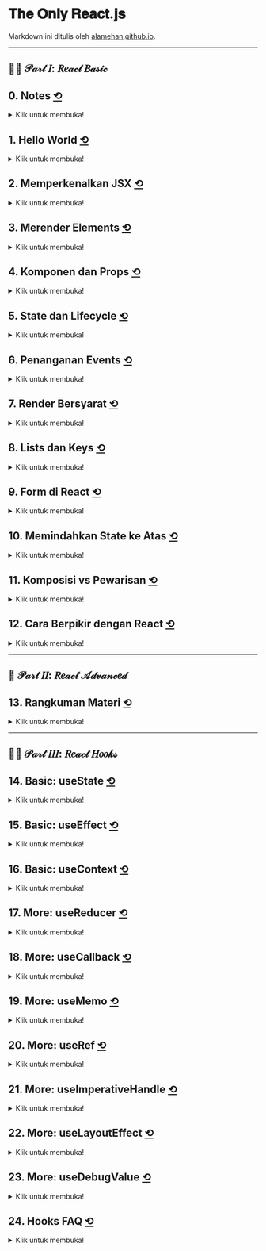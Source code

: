 <div id="top"></div>

# 𝐓𝐡𝐞 𝐎𝐧𝐥𝐲 𝐑𝐞𝐚𝐜𝐭.𝐣𝐬

Markdown ini ditulis oleh <a href="https://alamehan.github.io/">alamehan.github.io</a>.

<hr>

## 👨‍💻 𝒫𝒶𝓇𝓉 𝐼: 𝑅𝑒𝒶𝒸𝓉 𝐵𝒶𝓈𝒾𝒸

## **0. Notes** <a href="#top">⟲</a>

<details>
<summary>Klik untuk membuka!</summary><br>

### A. Setup Project

1. Install <a href="https://nodejs.org/en">Node.js</a>
2. Install React App
```
npx create-react-app my-app
cd my-app
npm start
```
3. Install Prettier ESLint (VSCode Extension)

- Install Depedencies: ```npm i prettier prettier-eslint -D``` (untuk eslint sudah include saat menginstall create-react-app)
- Install Extension <a href="https://marketplace.visualstudio.com/items?itemName=rvest.vs-code-prettier-eslint">Prettier ESLint</a> & Restart VSCode
- Buka File > Preferences > Settings > User > Ketik "Editor: Default Formatter" lalu pilih Prettier ESLint
- Buka File > Preferences > Settings > User > Ketik "Editor: Format on" lalu ceklis "Editor: Format on Save" & "Editor: Format on Type"

### B. Catatan Penting

1. Jika component Anda tidak membutuhkan state (data yang nilainya berubah-ubah) & life cycle method, maka gunakan Functional Component. Sebaliknya, jika component Anda membutuhkan state & life cycle method, gunakan Classes Component. [Sebagai catatan: di React Hook nanti, Functional Component bisa menggunakan state & life cycle method]
2. Component itu sesimple class/fungsi yang menerima props (data dari luar) dan me-return HTML (JSX).
3. "npm audit fix" akan memperbarui/menimpa package ke versi yang aman, yang tidak memiliki masalah keamanan (security). untuk menghilangkan "vulnerabilities".
4. Catatan di package.json
```
"react": "16.8.6" berarti versi react yang digunakan yaitu tepat 16.8.6.
"react": "^16.8.6", tanda ^ berarti versi react yang digunakan minimal 16.8.6.

Artinya jika ada versi react terbaru bisa diupdate secara otomatis menggunakan perintah "npm update". Untuk proses update versi
package, lebih baik gunakan "npm update" dibandingkan "npm install".
```

</details>

## **1. Hello World** <a href="#top">⟲</a>

<details>
<summary>Klik untuk membuka!</summary><br>

```HTML
<!DOCTYPE html>
<html>

<head>
  <meta charset="UTF-8" />
  <title>Hello World</title>
  <script src="https://unpkg.com/react@17/umd/react.development.js"></script>
  <script src="https://unpkg.com/react-dom@17/umd/react-dom.development.js"></script>
  <script src="https://unpkg.com/@babel/standalone/babel.min.js"></script>
</head>

<body>
  <div id="root"></div>

  <script type="text/babel">

    ReactDOM.render(<h1>Hello, world!</h1>, document.getElementById('root'))

  </script>
</body>

</html>
```

</details>

## **2. Memperkenalkan JSX** <a href="#top">⟲</a>

<details>
<summary>Klik untuk membuka!</summary><br>

```HTML
<!DOCTYPE html>
<html>

<head>
  <meta charset="UTF-8" />
  <title>Hello World</title>
  <script src="https://unpkg.com/react@17/umd/react.development.js"></script>
  <script src="https://unpkg.com/react-dom@17/umd/react-dom.development.js"></script>
  <script src="https://unpkg.com/@babel/standalone/babel.min.js"></script>
</head>

<body>
  <div id="root1"></div>
  <div id="root2"></div>
  <div id="root3"></div>
  <div id="root4"></div>

  <script type="text/babel">

    const name = "John Doe";
    const age = 24;

    /* ----------------------------------------------------------------------- */
    /*                                Bagian 1                                 */
    /* ----------------------------------------------------------------------- */

    // Tanpa JSX
    const elementA1 = React.createElement(
      'h1',
      { className: 'my-style', style: { marginBottom: 100 } },
      `Halo ${name} ${age}!`
    )
    // Dengan JSX
    const elementA2 = (
      <h1 className='my-style' style={{ marginBottom: 100 }}>
        Halo {name} {age}!
      </h1>
    )

    ReactDOM.render(elementA1, document.getElementById('root1'))
    ReactDOM.render(elementA2, document.getElementById('root2'))

    /* ----------------------------------------------------------------------- */
    /*                                Bagian 2                                 */
    /* ----------------------------------------------------------------------- */

    // Tanpa JSX: Nested
    const elementB1 = React.createElement(
      'div',
      {},
      [
        React.createElement('h1', {}, `Name: ${name}`),
        React.createElement('h2', {}, `Age: ${age}`),
        React.createElement('h3', {}, `No: ${9 * 9}`),
      ]
    )
    // Dengan JSX: Nested
    const elementB2 = (
      <div>
        <h1>Name: {name}</h1>
        <h2>Age: {age}</h2>
        <h3>No: {9 * 9}</h3>
      </div>
    )

    ReactDOM.render(elementB1, document.getElementById('root3'))
    ReactDOM.render(elementB2, document.getElementById('root4'))

  </script>
</body>

</html>
```

</details>

## **3. Merender Elements** <a href="#top">⟲</a>

<details>
<summary>Klik untuk membuka!</summary><br>

```HTML
<!DOCTYPE html>
<html>

<head>
  <meta charset="UTF-8" />
  <title>Hello World</title>
  <script src="https://unpkg.com/react@17/umd/react.development.js"></script>
  <script src="https://unpkg.com/react-dom@17/umd/react-dom.development.js"></script>
  <script src="https://unpkg.com/@babel/standalone/babel.min.js"></script>
</head>

<body>
  <div id="root1"></div>
  <div id="root2"></div>

  <script type="text/babel">

    // 1. Penulisan Function biasa
    function tick1() {
      const element1 = (
        <div>
          <h1>It's {new Date().toLocaleTimeString()}</h1>
        </div>
      )
      ReactDOM.render(element1, document.getElementById('root1'))
    }

    // 2. Penulisan Arrow Function
    let tick2 = () => {
      const element2 = (
        <div>
          <h1>It's {new Date().toLocaleTimeString()}</h1>
        </div>
      )
      ReactDOM.render(element2, document.getElementById('root2'))
    }

    // ReactDOM.render akan dipanggil setiap detiknya dari sebuah callback setInterval()
    setInterval(tick1, 1000)
    setInterval(tick2, 1000)

  </script>
</body>

</html>
```

</details>

## **4. Komponen dan Props** <a href="#top">⟲</a>

<details>
<summary>Klik untuk membuka!</summary><br>

```HTML
<!DOCTYPE html>
<html>

<head>
  <meta charset="UTF-8" />
  <title>Hello World</title>
  <script src="https://unpkg.com/react@17/umd/react.development.js"></script>
  <script src="https://unpkg.com/react-dom@17/umd/react-dom.development.js"></script>
  <script src="https://unpkg.com/@babel/standalone/babel.min.js"></script>
</head>

<body>
  <div id="root1"></div>
  <div id="root2"></div>

  <script type="text/babel">

    /*  
      Komponen mirip dengan fungsi pada JavaScript. Komponen menerima beberapa 
      masukan (biasa disebut “props”) dan mengembalikan element React yang 
      mendeskripsikan apa yang seharusnya tampil pada layar. Sebagai catatan,
      props bersifat read-only, artinya nilai dari props tidak bisa ditimpa.
      Juga, secara default jika Anda tidak mengoper nilai apapun ke sebuah
      props maka nilainya adalah "true".
    */

    /* ----------------------------------------------------------------------- */
    /*                                Bagian 1                                 */
    /* ----------------------------------------------------------------------- */

    // Cara 1: Function Components (dimana props sebagai parameter)
    function ComponentA(props) { // <- Nama component harus diawali huruf kapital
      return (
        <div>
          <h1>Halo {props.name}</h1>
          <h2>Umur Anda {props.age}</h2>
        </div>
      )
    }

    // Cara 2: Class Components (dimana props sebagai property)
    class ComponentB extends React.Component { // <- Nama component harus diawali huruf kapital
      render() {
        return (
          <div>
            <h1>Halo {this.props.name}</h1>
            <h2>Umur Anda {this.props.age}</h2>
          </div>
        )
      }
    }

    // Memberikan nilai default untuk props
    ComponentA.defaultProps = { name: "Anonim", age: 0 }
    ComponentB.defaultProps = { name: "Anonim", age: 0 }

    // Gabungkan kedalam satu element (contoh saja) & Oper nilai ke props-nya (name & age)
    const element = (
      <div>
        <ComponentA name="Raihan" age={21} />
        <ComponentB name="Allaam" age={24} />
        <ComponentA />
        <ComponentB />
      </div>
    )
    // Pada contoh di atas komponen yang tidak mengoper nilai props akan secara otomatis
    // menggunakan nilai default dari props (defaultProps)

    ReactDOM.render(element, document.getElementById('root1'))

    /* ----------------------------------------------------------------------- */
    /*                                Bagian 2                                 */
    /* ----------------------------------------------------------------------- */

    // 1. Contoh data untuk props
    const data = {
      author: {
        name: 'Hello Kitty',
        avatarUrl: 'https://placekitten.com/g/64/64',
      },
      text: 'I hope you enjoy learning React!',
      date: new Date(),
    };

    // 2. Komponen Avatar
    function Avatar(props) {
      return <img src={props.attExamp.avatarUrl} alt={props.attExamp.name} />
    }

    // 3. Komponen UserInfo (didalamnya memakai komponen Avatar)
    function UserInfo(props) {
      return (
        <div>
          <Avatar attExamp={props.attUser} />
          <p>{props.attUser.name}</p>
        </div>
      )
    }

    // 4. Komponen Comment (didalamnya memakai komponen UserInfo)
    function Comment(props) {
      return (
        <div>
          <UserInfo attUser={props.attAuthor} />
          <p>{props.attText}</p>
          <p>{props.attDate.toLocaleDateString()}</p>
        </div>
      )
    }

    // 5, Render Komponen Comment & Oper nilai props-nya
    ReactDOM.render(

      // Alur data props yaitu satu arah, turun dari parent ke child,
      // dimulai dari sini <Comment /> ke <UserInfo /> ke <Avatar /> 
      <Comment attAuthor={data.author} attText={data.text} attDate={data.date} />,
      document.getElementById('root2')
    )

  </script>
</body>

</html>
```

</details>

## **5. State dan Lifecycle** <a href="#top">⟲</a>

<details>
<summary>Klik untuk membuka!</summary><br>

```HTML
<!DOCTYPE html>
<html>

<head>
  <meta charset="UTF-8" />
  <title>Hello World</title>
  <script src="https://unpkg.com/react@17/umd/react.development.js"></script>
  <script src="https://unpkg.com/react-dom@17/umd/react-dom.development.js"></script>
  <script src="https://unpkg.com/@babel/standalone/babel.min.js"></script>
</head>

<body>
  <div id="root1"></div>
  <div id="root2"></div>

  <script type="text/babel">

    /*  
      Baris kode ini merupakan perbaikan dari fille "3-merender-elements.html",
      alih-alih hanya sebagai function biasa, disini kita akan membuat komponen 
      Clock yang benar-benar dapat digunakan kembali (reusable) dan terenkapsulasi.
      Hal ini akan mengatur timer-nya sendiri dan memperbaruiya setiap detik.

      Mulanya hanya Class Components yang dapat menggunakan state & lifecycle method,
      namun semenjak adanya Hook (fitur baru), Function Components pun punya cara
      tersendiri untuk menggunakan state & lifecycle method (dibahas nanti).

      State adalah data private sebuah component. D̶a̶t̶a̶ ̶i̶n̶i̶ ̶h̶a̶n̶y̶a̶ ̶t̶e̶r̶s̶e̶d̶i̶a̶ ̶u̶n̶t̶u̶k̶
      c̶o̶m̶p̶o̶n̶e̶n̶t̶ ̶t̶e̶r̶s̶e̶b̶u̶t̶ ̶d̶a̶n̶ ̶t̶i̶d̶a̶k̶ ̶b̶i̶s̶a̶ ̶d̶i̶ ̶a̶k̶s̶e̶s̶ ̶d̶a̶r̶i̶ ̶c̶o̶m̶p̶o̶n̶e̶n̶t̶ ̶l̶a̶i̶n̶. Component dapat
      merubah statenya sendiri (tujuan state memang untuk berubah-ubah nilainya).
    */

    /* ----------------------------------------------------------------------- */
    /*                                Bagian 1                                 */
    /* ----------------------------------------------------------------------- */

    class Clock extends React.Component {

      // 𝐒𝐓𝐄𝐏 𝟑: Constructor dipanggil, state di inisialisasi
      constructor(props) {
        super(props)
        this.state = {
          date: new Date(),
          name: `Saya nomor ${Math.floor(Math.random() * 100) + 1}` // 1-100
        }
      }

      // 𝐒𝐓𝐄𝐏 𝟒: Method tick() disini berfungsi untuk memperbarui state
      // date & name yang nanti akan dijalankan di componentDidMount()
      tick() {

        /*
          Agar lebih mudah dibaca, baris di bawah idenya adalah: 
          ➜ this.state.date = new Date()
          ➜ this.state.name = `Saya ${Math.floor(Math.random() * 11)}`
          
          hanya saja di aturan React kita tidak bisa memperbarui state 
          dengan statement tersebut, sebagai gantinya gunakan setState()
        */

        this.setState({
          date: new Date(),
          name: `Saya nomor ${Math.floor(Math.random() * 100) + 1}` // 1-100
        })
      }

      // 𝐒𝐓𝐄𝐏 𝟔: Saat sudah terjadi render DOM pertama kalinya, React
      // kemudian akan memanggil method lifecycle componentDidMount()
      componentDidMount() {

        /* 
          timerID (nama "new state" bebas saja, bisa langsung dipanggil tanpa 
          perlu inisialisasi di constructor) akan menyuruh browser untuk memanggil
          method tick() setiap detik. Sebenarnya baris di bawah idenya adalah:
          ➜ setInterval(() => this.tick(), 1000)
          
          Hanya saja selain setInterval langsung dijalankan, kita simpan terlebih 
          dahulu ke dalam this.timerID untuk nantinya dipakai di componentWillUnmount()
        */

        this.timerID = setInterval(() => this.tick(), 1000)

        /*
          Selain itu, jika Anda bertanya mengapa tidak langsung ditulis:
          ➜ setInterval(this.tick, 1000) saja?
          
          Mengapa malah dibuatkan bentukArrow Function-nya? hal tersebut dilakukan
          agar konteks this-nya sesuai/berfungsi dengan baik. Sebenarnya bisa saja
          langsung ditulis "setInterval(this.tick, 1000)", hanya saja konteks this
          untuk tick() perlu di binding terlebih dahulu di constructor (selebihnya,
          lihat contoh pada Bagian 2 di bawah)
        */
      }

      // 𝐒𝐓𝐄𝐏 𝟖: Jika komponen Clock dihapus dari DOM, React akan memanggil method
      // lifecycle componentWillUnmount(), sehingga timer akan berhenti
      componentWillUnmount() {
        clearInterval(this.timerID)
      }

      // 𝐒𝐓𝐄𝐏 𝟓: React me-render DOM sesuai nilai state saat ini (state saat inisialisasi)
      // 𝐒𝐓𝐄𝐏 𝟕: Setiap detik React akan re-render spesifik DOM sesuai nilai state terbaru
      render() {
        return (
          <div>
            <h1>Date: {this.state.date.toLocaleTimeString()}</h1>
            <h2>{this.state.name}</h2>
          </div>
        )
      }
    }

    // 𝐒𝐓𝐄𝐏 𝟏: Komponen App yang menampilkan 3 komponen Clock di dalamnya
    function App() {
      return (

        /*
          Perhatikan bahwa hasilnya nanti, ke 3 komponen Clock benar-benar terisolasi,
          setiap Clock membuat timer-nya sendiri dan memperbaruinya secara independen
        */

        <div>
          <Clock />
          <Clock />
          <Clock />
        </div>
      )
    }

    // 𝐒𝐓𝐄𝐏 𝟐: Komponen App diberikan ke ReactDOM.render()
    ReactDOM.render(<App />, document.getElementById("root1"))

    /* ----------------------------------------------------------------------- */
    /*                                Bagian 2                                 */
    /* ----------------------------------------------------------------------- */

    class Counter extends React.Component {
      constructor(props) {
        super(props)
        this.state = {
          value: 0,
        }

        // Untuk penulisan Function Definitions (ES6+) di dalam sebuah Class, lihat nomor 4 di bawah,
        // keyword this perlu di binding terlebih dahulu agar konteksnya sesuai/berfungsi dengan baik
        this.incrementA = this.incrementA.bind(this)
        this.incrementB = this.incrementB.bind(this)
      }

      /*
        Note: Perhatikan bahwa penulisan Arrow Function di dalam sebuah Class tidak perlu menyertakan keyword
        var/let/const. Berbeda dengan jika didefinisikan di global, tentunya keyword var/let/const disertakan.
      */

      // 1. Mungkin saja props & state diperbarui secara Asynchronous, maka penulisan di bawah ini kurang tepat:
      handleIncrement1 = () => this.setState({ value: this.state.value + this.props.step })
      handleDecrement1 = () => this.setState({ value: this.state.value - this.props.step })

      // 2. Sebagai gantinya, pakai setState() yang menerima fungsi daripada sebuah object langsung:
      handleIncrement2 = () => this.setState((state, props) => ({ value: state.value + props.step }))
      handleDecrement2 = () => this.setState((state, props) => ({ value: state.value - props.step }))

      /*
        Note: Return object di Arrow Function tidak bisa langsung ditulis (state, props) => { ... },
        karena tanda {} akan dianggap sebagai pembuka Function oleh JavaScript. Solusinya bungkus
        terlebih dahulu object-nya menggunakan tanda (), menjadi (state, props) => ({ ... }).
      */

      // 3. Function yang menjadi argument pada setState juga bisa ditulis dengan Function biasa:
      handleIncrement3 = () => this.setState(function (state, props) { return { value: state.value + props.step } })
      handleDecrement3 = () => this.setState(function (state, props) { return { value: state.value - props.step } })

      // 4. Ketiga contoh Function di atas bisa juga ditulis menggunakan Function Definitions (ES6+):
      incrementA() { this.setState((state, props) => ({ value: state.value + props.step })) }
      incrementB() { this.setState(function (state, props) { return { value: state.value + props.step } }) }

      /*
        Note: Jangan lupa! seperti catatan yang ditulis pada bagian constructor, bahwa jika menggunakan
        Function Definitions (ES6+), terdapat sebuah syarat, yaitu keyword this-nya perlu di binding
        terlebih dahulu di constructor, agar konteksnya sesuai/berfungsi dengan baik.
      */

      render() {
        return (

          /*
            Terdapat perbedaan cara penulisan penanganan events antara HTML dengan React, simak contoh berikut:
            HTML biasa          : <button onclick="handleEvent()">Click me</button>
            React (JSX) cara 1  : <button onClick={this.handleEvent}>Click me</button>
            React (JSX) cara 2  : <button onClick={() => this.handleEvent()}>Click me</button>
          */

          <div>
            <h1>{this.state.value}</h1>
            <button onClick={this.handleIncrement2}>+</button>
            <button onClick={() => this.handleDecrement2()}>-</button>
          </div>
        )
      }
    }

    ReactDOM.render(<Counter step={5} />, document.getElementById("root2"))

  </script>
</body>

</html>
```

</details>

## **6. Penanganan Events** <a href="#top">⟲</a>

<details>
<summary>Klik untuk membuka!</summary><br>

```HTML
<!DOCTYPE html>
<html>

<head>
  <meta charset="UTF-8" />
  <title>Hello World</title>
  <script src="https://unpkg.com/react@17/umd/react.development.js"></script>
  <script src="https://unpkg.com/react-dom@17/umd/react-dom.development.js"></script>
  <script src="https://unpkg.com/@babel/standalone/babel.min.js"></script>
</head>

<body>
  <div id="root1"></div>
  <div id="root2"></div>

  <script type="text/babel">

    /* ----------------------------------------------------------------------- */
    /*                       Bagian 1: Contoh State saja                       */
    /* ----------------------------------------------------------------------- */

    class Toggle1 extends React.Component {
      constructor() {   // <- Tidak perlu disisipkan props
        super()         // <- Tidak perlu disisipkan props
        this.state = {
          isToggleOn: true
        }

        // Ingat: Binding diperlukan agar konteks this 
        // pada Function Definitions (ES6+) berfungsi
        this.handleClick = this.handleClick.bind(this)
      }

      handleClick() {
        // Nama parameter "state" bisa bebas (misalnya data, status, dll)
        this.setState(state => ({ isToggleOn: !state.isToggleOn }))
      }

      render() {
        return (
          <div>
            <h1>Status click : {this.state.isToggleOn ? "ON" : "OFF"}</h1>
            <button onClick={this.handleClick}>Click me</button>
          </div>
        )
      }
    }

    ReactDOM.render(<Toggle1 />, document.getElementById('root1'))

    /* ----------------------------------------------------------------------- */
    /*                     Bagian 2: Contoh State & Props                      */
    /* ----------------------------------------------------------------------- */

    class Toggle2 extends React.Component {
      constructor(props) {  // <- Perlu disisipkan props
        super(props)        // <- Perlu disisipkan props
        this.state = {
          isToggleOn: true,
          totalClick: 0,
        }

        this.handleClick = this.handleClick.bind(this)
      }

      handleClick() {
        this.setState((state, props) => ({
          isToggleOn: !state.isToggleOn,
          totalClick: state.totalClick + props.counter,
        }))
      }

      render() {
        return (
          <div>
            <h1>Status click : {this.state.isToggleOn ? "ON" : "OFF"}</h1>
            <h3>Total click  : {this.state.totalClick}</h3>
            <button onClick={this.handleClick}>Click me</button>
          </div>
        )
      }
    }

    ReactDOM.render(<Toggle2 counter={1} />, document.getElementById('root2'))

  </script>
</body>

</html>
```

</details>

## **7. Render Bersyarat** <a href="#top">⟲</a>

<details>
<summary>Klik untuk membuka!</summary><br>

```HTML
<!DOCTYPE html>
<html>

<head>
  <meta charset="UTF-8" />
  <title>Hello World</title>
  <script src="https://unpkg.com/react@17/umd/react.development.js"></script>
  <script src="https://unpkg.com/react-dom@17/umd/react-dom.development.js"></script>
  <script src="https://unpkg.com/@babel/standalone/babel.min.js"></script>
</head>

<body>
  <div id="root1"></div>
  <hr>
  <div id="root2"></div>
  <hr>
  <div id="root3"></div>
  <hr>
  <div id="root4"></div>

  <script type="text/babel">

    /* ----------------------------------------------------------------------- */
    /*                    Bagian 1: LoginControl Sederhana                     */
    /* ----------------------------------------------------------------------- */

    class LoginControl1 extends React.Component {
      constructor() {
        super()
        this.state = { isLoggedIn: true }
      }

      handleLogin = () => this.setState({ isLoggedIn: true })
      handleLogot = () => this.setState({ isLoggedIn: false })

      render() {
        const status = this.state.isLoggedIn
        let button, greeting

        if (status) {
          button = <button onClick={this.handleLogot}>Logout</button>
          greeting = <h1>Welcome back!</h1>
        } else {
          button = <button onClick={this.handleLogin}>Login</button>
          greeting = <h1>Please sign up.</h1>
        }

        return (
          <div>
            {greeting}
            {button}
          </div>
        )
      }
    }

    ReactDOM.render(<LoginControl1 />, document.getElementById("root1"))

    /* ----------------------------------------------------------------------- */
    /*                         Bagian 2: LoginControl                          */
    /* ----------------------------------------------------------------------- */

    // 1. Komponen Greeting
    function UsersGreeting() { return <h1>Welcome back!</h1> }
    function GuestGreeting() { return <h1>Please sign up.</h1> }

    function Greeting(props) {
      const isLoggedIn = props.masuk

      /*
        Jika kondisi hanya if saja, bisa ditulis 1 baris tanpa tanda {} seperti contoh
        di bawah. Dan sebagai catatan "return" value tidak bisa digunakan di ternary
        operator, oleh karena itu di bawah ini digunakan struktur logika if biasa.
      */

      if (isLoggedIn) return <UsersGreeting />
      return <GuestGreeting />
    }

    // 2. Komponen Button
    function LoginButton(props) { return <button onClick={props.diKlik}>Login</button> }
    function LogotButton(props) { return <button onClick={props.diKlik}>Logout</button> }

    // 3. Komponen LoginControl
    class LoginControl2 extends React.Component {
      constructor() {
        super()
        this.state = { isLoggedIn: true }
      }

      handleLoginClick = () => this.setState({ isLoggedIn: true })
      handleLogotClick = () => this.setState({ isLoggedIn: false })

      render() {
        const isLoggedIn = this.state.isLoggedIn
        let button

        isLoggedIn
          ? button = <LogotButton diKlik={this.handleLogotClick} />
          : button = <LoginButton diKlik={this.handleLoginClick} />

        /*
          Struktur logika di atas menggunakan ternary operator. Namun selain itu,
          bisa juga menggunakan struktur logika if-else biasa maupun operator
          short-circuit-evaluation && atau || (lihat bagian 3 di bawah)
        */

        return (
          <div>
            <Greeting masuk={isLoggedIn} />
            {button}
          </div>
        )
      }
    }

    ReactDOM.render(<LoginControl2 />, document.getElementById('root2'))

    /* ----------------------------------------------------------------------- */
    /*                                Bagian 3                                 */
    /* ----------------------------------------------------------------------- */

    function MailBox(props) {
      const unreadMsg = props.msg

      return (
        <div>
          {unreadMsg.length > 0 && <h2>You have {unreadMsg.length} unread Messages.</h2>}
        </div>
      )

      /*
        Cara baca operator short-circuit-evaluation && diatas, yaitu:
        Jika (unreadMsg.length > 0) maka artinya "true", akibatnya perintah setelah 
        tanda && akan dieksekusi. Namun sebaliknya, jika "false", tidak dieksekusi.
      */
    }

    const messages = ['lorem', 'ipsum', 'dolor']

    ReactDOM.render(<MailBox msg={messages} />, document.getElementById('root3'))

    /* ----------------------------------------------------------------------- */
    /*                                Bagian 4                                 */
    /* ----------------------------------------------------------------------- */

    /*
      Pada kasus yang jarang terjadi, Anda mungkin ingin komponen menyembunyikan 
      dirinya sendiri meskipun komponen itu di-render oleh komponen lain. Untuk
      melakukan ini, gunakan return null. Simak contoh dibawah.
    */

    function WarningBanner(props) {

      /*
        Ingat bahwa perintah di bawah ini saling setara:
        1. if (props.warn)  ➜ if (props.warn === true)
        2. if (!props.warn) ➜ if (props.warn !== true) ➜ if (props.warn === false)

        Dengan demikian, perintah "if (!props.warn) return null" di bawah berarti
        jika (props.warn === false) maka jangan render WarningBanner (return null), 
        sebaliknya jika (props.warn === true) maka render <div>Warning!</div>
      */

      if (!props.warn) return null
      return <div>Warning!</div>
    }

    class Page extends React.Component {
      constructor() {
        super()
        this.state = { showWarning: false }
      }

      handleToggleClick = () => this.setState(prevState => ({ showWarning: !prevState.showWarning }))

      render() {
        return (
          <div>
            <WarningBanner warn={this.state.showWarning} />
            <button onClick={this.handleToggleClick}>
              {this.state.showWarning ? "Hide" : "Show"}
            </button>
          </div>
        )
      }
    }

    ReactDOM.render(<Page />, document.getElementById('root4'))

  </script>
</body>

</html>
```

</details>

## **8. Lists dan Keys** <a href="#top">⟲</a>

<details>
<summary>Klik untuk membuka!</summary><br>

```HTML
<!DOCTYPE html>
<html>

<head>
  <meta charset="UTF-8" />
  <title>Hello World</title>
  <script src="https://unpkg.com/react@17/umd/react.development.js"></script>
  <script src="https://unpkg.com/react-dom@17/umd/react-dom.development.js"></script>
  <script src="https://unpkg.com/@babel/standalone/babel.min.js"></script>
</head>

<body>
  <div id="root1"></div>
  <hr>
  <div id="root2"></div>
  <hr>
  <div id="root3"></div>

  <script type="text/babel">

    /* ----------------------------------------------------------------------- */
    /*                                Bagian 1                                 */
    /* ----------------------------------------------------------------------- */

    function NumberList(props) {
      const numbers = props.nums
      // Dalam element list harus ada atribut key yang berisi string unik. Kenapa? key
      // membatu React mengidentifikasi item mana yang telah diubah, ditambah, dihapus.
      // Hal ini berpengaruh pada proses render DOM agar lebih cepat dan efisien.
      const listItems = numbers.map(number => <li key={number.toString()}>{number}</li>)
      return <ul>{listItems}</ul>
    }

    const numA = [1, 2, 3, 4, 5]

    ReactDOM.render(<NumberList nums={numA} />, document.getElementById('root1'))

    /* ----------------------------------------------------------------------- */
    /*                                Bagian 2                                 */
    /* ----------------------------------------------------------------------- */

    function ListItem(props) {
      // Penempatan atribut key bukan disini ya. Terdapat sebuah aturan yang mudah 
      // diingat, yaitu atribut key ditempatkan dimana method map() dipanggil.
      return <li>{props.value}</li>
    }

    function NumberList2(props) {
      const numbers = props.nums
      // Method map() dipanggil disini, artinya atribut key disisipkan di <ListItem />
      const listItems = numbers.map(number => <ListItem key={number.toString()} value={number} />)
      return <ul>{listItems}</ul>
    }

    const numB = [6, 7, 8, 9, 10]

    ReactDOM.render(<NumberList2 nums={numB} />, document.getElementById('root2'))

    /* ----------------------------------------------------------------------- */
    /*                                Bagian 3                                 */
    /* ----------------------------------------------------------------------- */

    /*
      Kita dapat menggunakan key yang sama ketika kita mem-produce 2/lebih Array
      yang berbeda. Misalnya contoh di bawah ini, key={post.id} digunakan di
      list pada sidebar & di div pada content. Dan hal tersebut valid. Sebagai
      catatan, key hanya harus unik antar sibling, bukan unik secara global.
    */

    function Blog(props) {

      // Ingat dalam Arrow Function, jika isi Function hanya berupa return saja, 
      // maka tanda {} serta keyword return tidak perlu ditulis. Contohnya:
      const sidebar = (
        <ul>
          {props.posts.map(post => <li key={post.id}>{post.title}</li>)}
        </ul>
      )

      // Namun jika tanda {} dan keyword return ingin tetap ditulis pun tak apa:
      const content = props.posts.map(post => {
        return (
          <div key={post.id}>
            <h3>{post.title}</h3>
            <p>{post.content}</p>
          </div>
        )
      })

      return (
        <div>
          {sidebar}
          {content}
        </div>
      )
    }

    const postsA = [
      { id: 1, title: 'Hello World', content: 'Welcome to learning React!' },
      { id: 2, title: 'Installation', content: 'You can install React from npm.' }
    ]

    ReactDOM.render(<Blog posts={postsA} />, document.getElementById('root3'))

    /* ----------------------------------------------------------------------- */
    /*                                Bagian 4                                 */
    /* ----------------------------------------------------------------------- */

    /*
      Key harus stabil, dapat diprediksi, dan unik. Key yang tidak stabil (seperti yang
      diproduksi oleh Math.random()) akan menyebabkan banyak instance komponen dan node
      DOM tidak perlu diciptakan kembali, yang dapat menyebabkan penurunan kinerja.

      Sebisa mungkin hindari penggunaan key menggunakan index, karena dalam beberapa
      kasus, seperti pengurutan kembali item-item pada list akan menjadi lambat.

      - Contoh penggunaan index sebagai key: 
        https://codepen.io/alamehan/pen/JjyQBWv

      - Contoh yang sama namun dengan perbaikan (tanpa index): 
        https://codepen.io/alamehan/pen/dyzBjvg
    */

  </script>
</body>

</html>
```

</details>

## **9. Form di React** <a href="#top">⟲</a>

<details>
<summary>Klik untuk membuka!</summary><br>

```HTML
<!DOCTYPE html>
<html>

<head>
  <meta charset="UTF-8" />
  <title>Hello World</title>
  <script src="https://unpkg.com/react@17/umd/react.development.js"></script>
  <script src="https://unpkg.com/react-dom@17/umd/react-dom.development.js"></script>
  <script src="https://unpkg.com/@babel/standalone/babel.min.js"></script>
</head>

<body>
  <div id="root1"></div>
  <hr>
  <div id="root2"></div>
  <hr>

  <script type="text/babel">

    /* ----------------------------------------------------------------------- */
    /*                     Bagian 1: handleChange dipisah                      */
    /* ----------------------------------------------------------------------- */

    class NameForm1 extends React.Component {
      constructor() {
        super()
        this.state = {
          name: '',           // Nilai awal untuk input text
          age: 0,             // Nilai awal untuk input number
          comment: '',        // Nilai awal untuk textarea
          category: 'food',   // Nilai awal untuk select
          gender: '',         // Nilai awal untuk input radio
          isMember: false,    // Nilai awal untuk input checkbox
        }
        this.handleSubmit = this.handleSubmit.bind(this)
      }

      // 1. Arrow Function cocok digunakan untuk kebutuhan update state dengan setState()
      handleChangeA = event => this.setState({ name: event.target.value })        // <- value
      handleChangeB = event => this.setState({ age: event.target.value })         // <- value
      handleChangeC = event => this.setState({ comment: event.target.value })     // <- value
      handleChangeD = event => this.setState({ category: event.target.value })    // <- value
      handleChangeE = event => this.setState({ gender: event.target.value })      // <- value
      handleChangeF = event => this.setState({ isMember: event.target.checked })  // <- checked

      // 2. Function Definitions (ES6+) cocok digunakan untuk baris kode yang lebih banyak
      handleSubmit(event) {
        alert(`
          Nama yang diinput : ${this.state.name}
          Umur yang diinput: ${this.state.age}
          Komentar yang diinput : ${this.state.comment}
          Kategori yang dipilih : ${this.state.category}
          Gender yang dipilih: ${this.state.gender}
          Termasuk member : ${this.state.isMember ? "ya" : "tidak"}
        `)

        // Mencegah terjadinya event bawaan dari sebuah DOM (dalam kasus ini pindah halaman)
        event.preventDefault()
      }

      render() {
        return (
          <form onSubmit={this.handleSubmit}>
            <div>1. Name</div>
            <input type="text" value={this.state.name} onChange={this.handleChangeA} />

            <div>2. Age</div>
            <input type="number" value={this.state.age} onChange={this.handleChangeB} />

            <div>3. Comment</div>
            <textarea value={this.state.comment} onChange={this.handleChangeC} />

            <div>4. Category</div>
            <select value={this.state.category} onChange={this.handleChangeD}>
              <option value="food">Food</option>
              <option value="drink">Drink</option>
              <option value="fruit">Fruit</option>
            </select>

            <div>5. Gender</div>
            <div>
              <input type="radio" value="Male" checked={this.state.gender === "Male"} onChange={this.handleChangeE} /> Male
              <input type="radio" value="Female" checked={this.state.gender === "Female"} onChange={this.handleChangeE} /> Female
              <input type="radio" value="Alien" checked={this.state.gender === "Alien"} onChange={this.handleChangeE} /> Alien
            </div>

            <div>6. Member</div>
            <input type="checkbox" checked={this.state.isMember} onChange={this.handleChangeF} />

            <div></div>
            <input type="submit" value="Submit" />
          </form>
        )
      }
    }

    ReactDOM.render(<NameForm1 />, document.getElementById('root1'))

    /* ----------------------------------------------------------------------- */
    /*                    Bagian 2: handleChange disatukan                     */
    /* ----------------------------------------------------------------------- */

    class NameForm2 extends React.Component {
      constructor() {
        super()
        this.state = {
          name: '',
          age: 0,
          comment: '',
          category: 'food',
          gender: '',
          isMember: false,
        }
        this.handleChange = this.handleChange.bind(this)
        this.handleSubmit = this.handleSubmit.bind(this)
      }

      // handleChange disatukan, untuk membedakan setiap field digunakan atribut name
      handleChange(event) {
        const name = event.target.name
        switch (name) {
          case "_name": this.setState({ name: event.target.value }); break;
          case "_age": this.setState({ age: event.target.value }); break;
          case "_comment": this.setState({ comment: event.target.value }); break;
          case "_category": this.setState({ category: event.target.value }); break;
          case "_gender": this.setState({ gender: event.target.value }); break;
          case "_isMember": this.setState({ isMember: event.target.checked }); break;
          default: null;
        }
      }

      handleSubmit(event) {
        alert(`
          Nama yang diinput : ${this.state.name}
          Umur yang diinput: ${this.state.age}
          Komentar yang diinput : ${this.state.comment}
          Kategori yang dipilih : ${this.state.category}
          Gender yang dipilih: ${this.state.gender}
          Termasuk member : ${this.state.isMember ? "ya" : "tidak"}
        `)

        event.preventDefault()
      }

      render() {
        return (
          // Ingat: Atribut "name" diperlukan untuk digunakan di handleChange
          // Nama field pada contoh dibawah mengambil Object Key, tidak lagi ditulis manual
          <form onSubmit={this.handleSubmit}>
            <div>1. {Object.keys(this.state)[0].toLocaleUpperCase()}</div>
            <input name="_name" type="text" value={this.state.name} onChange={this.handleChange} />

            <div>2. {Object.keys(this.state)[1].toLocaleUpperCase()}</div>
            <input name="_age" type="number" value={this.state.age} onChange={this.handleChange} />

            <div>3. {Object.keys(this.state)[2].toLocaleUpperCase()}</div>
            <textarea name="_comment" value={this.state.comment} onChange={this.handleChange} />

            <div>4. {Object.keys(this.state)[3].toLocaleUpperCase()}</div>
            <select name="_category" value={this.state.category} onChange={this.handleChange}>
              <option value="food">Food</option>
              <option value="drink">Drink</option>
              <option value="fruit">Fruit</option>
            </select>

            <div>5. {Object.keys(this.state)[4].toLocaleUpperCase()}</div>
            <div>
              <input name="_gender" type="radio" value="Male" checked={this.state.gender === "Male"} onChange={this.handleChange} /> Male
              <input name="_gender" type="radio" value="Female" checked={this.state.gender === "Female"} onChange={this.handleChange} /> Female
              <input name="_gender" type="radio" value="Alien" checked={this.state.gender === "Alien"} onChange={this.handleChange} /> Alien
            </div>

            <div>6. {Object.keys(this.state)[5].toLocaleUpperCase()}</div>
            <input name="_isMember" type="checkbox" checked={this.state.isMember} onChange={this.handleChange} />

            <div></div>
            <input type="submit" value="Submit" />
          </form>
        )
      }
    }

    ReactDOM.render(<NameForm2 />, document.getElementById('root2'))

    /* ----------------------------------------------------------------------- */
    /*                                Bagian 3                                 */
    /* ----------------------------------------------------------------------- */

    // Gunakan library "Formik" untuk kebutuhan Form yang lebih lengkap dan mudah

  </script>
</body>

</html>
```

</details>

## **10. Memindahkan State ke Atas** <a href="#top">⟲</a>

<details>
<summary>Klik untuk membuka!</summary><br>

```HTML
<!DOCTYPE html>
<html>

<head>
  <meta charset="UTF-8" />
  <title>Hello World</title>
  <script src="https://unpkg.com/react@17/umd/react.development.js"></script>
  <script src="https://unpkg.com/react-dom@17/umd/react-dom.development.js"></script>
  <script src="https://unpkg.com/@babel/standalone/babel.min.js"></script>
</head>

<body>
  <div id="root1"></div>
  <br><br><br>
  <div id="root2"></div>
  <br><br><br>
  <div id="root3"></div>

  <script type="text/babel">

    /* ----------------------------------------------------------------------- */
    /*                       Bagian 1: Contoh Sederhana                        */
    /* ----------------------------------------------------------------------- */

    function Mendidih1(props) {
      if (props.attCelsius >= 100) return <p>Air akan mendidih.</p>
      return <p>Air tidak akan mendidih.</p>
    }

    class Kalkulator1 extends React.Component {
      constructor() {
        super()
        this.state = { temperature: "" }            // <- Nilai awal temperature
      }

      handleChange = event => this.setState({ temperature: event.target.value })

      render() {
        const temperature = this.state.temperature  // <- Untuk menyingkat saja

        return (
          <fieldset>
            <legend>Masukkan temperature dalam Celsius:</legend>
            <input value={temperature} onChange={this.handleChange} />
            <Mendidih1 attCelsius={parseFloat(temperature)} />
          </fieldset>
        )
      }
    }

    ReactDOM.render(<Kalkulator1 />, document.getElementById('root1'))

    /* ----------------------------------------------------------------------- */
    /*                       Bagian 2: Contoh 2 Inputan                        */
    /* ----------------------------------------------------------------------- */

    function Mendidih2(props) {
      if (props.attScl == "Celsius" && props.attDeg >= 100) return <p>Air akan mendidih.</p>
      if (props.attScl == "Fahrenheit" && props.attDeg >= 212) return <p>Air akan mendidih.</p>
      return <p>Air tidak akan mendidih.</p>
    }

    class InputTemperatur2 extends React.Component {
      constructor(props) {
        super(props)
        this.state = { temperature: 100 }           // <- Nilai awal temperature
      }

      handleChange = event => this.setState({ temperature: event.target.value })

      render() {
        const temperature = this.state.temperature  // <- Untuk menyingkat saja
        const scale = this.props.attScale           // <- Untuk menyingkat saja

        return (
          <fieldset>
            <legend>Masukkan temperature dalam {scale}:</legend>
            <input value={temperature} onChange={this.handleChange} />
            <Mendidih2 attScl={scale} attDeg={parseFloat(temperature)} />
          </fieldset>
        )
      }
    }

    class Kalkulator2 extends React.Component {
      render() {
        return (
          <div>
            <InputTemperatur2 attScale="Celsius" />
            <InputTemperatur2 attScale="Fahrenheit" />
          </div>
        )
      }
    }

    ReactDOM.render(<Kalkulator2 />, document.getElementById('root2'))

    /* ----------------------------------------------------------------------- */
    /*                     Bagian 3: Sinkronasi 2 Inputan                      */
    /* ----------------------------------------------------------------------- */

    /*
      Tujuan: Saat kita memperbarui inputan celsius maka inputan fahrenheit juga
      ikut diperbarui (konversi secara otomatis), dan sebaliknya.

      Dalam react, state bersama dicapai dengan memindahkannya ke komponen induk
      bersama terdekat dari komponen yang membutuhkannya. Hal inilah yang disebut
      dengan "memindahkan state ke atas". 
      
      Dalam contoh di bawah, state temperature yang mulanya didefinisikan di komponen
      InputTemperatur3 akan "dipindahkan ke atas" yaitu ke komponen Kalkulator3.
    */

    // -----------------
    // A. Fungsionalitas
    // -----------------

    const keCelsius = fahrenheit => (fahrenheit - 32) * 5 / 9
    const keFahrenheit = celsius => (celsius * 9 / 5) + 32

    function konversi(temperature, convert) {
      const input = parseFloat(temperature)             // <- String menjadi number
      if (Number.isNaN(input)) return ''                // <- Jika NaN hentikan proses
      const output = convert(input)                     // <- Proses konversi
      const rounded = Math.round(output * 1000) / 1000  // <- Proses pembulatan
      return rounded.toString()                         // <- Return hasil
    }

    // ------------------------------
    // B1. Komponen Cucu (Grandchild)
    // ------------------------------

    function Mendidih3(props) {
      if (props.attDeg >= 100) return <p>Air akan mendidih.</p>
      return <p>Air tidak akan mendidih.</p>
    }

    // -------------------------
    // B2. Komponen Anak (Child)
    // -------------------------

    class InputTemperatur3 extends React.Component {
      constructor(props) {
        super(props)
      }

      // 𝐒𝐓𝐄𝐏 𝟐: Alih-alih memanggil this.setState() saat kita ingin melakukan perubahan, kita sekarang
      // memanggil this.props... yang akan disediakan oleh komponen induk, yaitu Kalkulator3.
      handleChange = event => this.props.onTemperatureChange(event.target.value)

      /*
        Untuk celcius akan menjadi: handleChange = event => this.props.handleCelsiusChange(event.target.value)
        Untuk fahrenheit akan menjadi: handleChange = event => this.props.handleFahrenheitChange(event.target.value)

        Dibelakang layar yang terjadi ialah:
        handleChange = event => (handleCelsiusChange = temperature => this.setState({ scale: "c", temperature }))(event.target.value)
        handleChange = event => (handleFahrenheitChange = temperature => this.setState({ scale: "f", temperature }))(event.target.value)

        Ingat kembali konsep IIFE pada JavaScript, dimana Function didefinisikan + langsung dijalankan. Polanya: (___)(),
        dimana ___ diisi dengan Function yang hendak dibuat dan tanda () kedua sebagai perintah eksekusi Function. Jika
        terdapat parameter & argument maka polanya (___)(argument), dimana argument diisi oleh nilai yang dikirim. 
      */

      render() {
        // 𝐒𝐓𝐄𝐏 𝟏: Sekarang temperature bukan lagi sebagai state lokal, melainkan berasal dari induknya
        // yaitu Kalkulator3, sebagai sebuah props. Dengan demikian, komponen InputTemperatur3
        // tidak memiliki kendali atasnya (ingat bahwa props bersifat read-only).
        const temperature = this.props.attTemperature
        const scale = this.props.attScale

        return (
          <fieldset>
            <legend>Masukkan temperature dalam {scale}:</legend>
            <input value={temperature} onChange={this.handleChange} />
          </fieldset>
        )
      }
    }

    // ------------------------------
    // B3. Komponen Orangtua (Parent)
    // ------------------------------

    class Kalkulator3 extends React.Component {
      constructor() {
        super()
        // 𝐒𝐓𝐄𝐏 𝟑: Sekarang temperature didefinisikan disini (Kalkulator3) sebagai state komponen induk,
        // yang kemudian akan diolah (dikonversi) untuk dikirimkan nantinya ke komponen InputTemperatur3.
        this.state = { scale: "c", temperature: "" }    // <- Nilai awal
      }

      // 𝐒𝐓𝐄𝐏 𝟒: Function ini nantinya akan dikirim dan dijalankan di komponen InputTemperatur3.
      // Dalam object, jika "key: value" namanya sama maka cukup tulis salah satunya saja, pada
      // contoh di bawah "temperature: temperature" sebenarnya bisa ditulis "temperature" saja.
      handleCelsiusChange = temperature => this.setState({ scale: "c", temperature: temperature })
      handleFahrenheitChange = temperature => this.setState({ scale: "f", temperature: temperature })

      render() {
        // 𝐒𝐓𝐄𝐏 𝟓: State scale & temperature saat ini
        const scale = this.state.scale
        const temperature = this.state.temperature

        // Jika scale-nya fahrenheit, maka konversi temperature ke celcius, lalu masukkan ke dalam const celcius
        // (Ini berarti kita mendapatkan temperature celcius berdasarkan temperature fahrenheit yang ada saat ini).
        // Namun jika bukan (artinya scale-nya celcius), maka temperature saat ini langsung dimasukkan ke const celcius.
        const celsius = scale === "f" ? konversi(temperature, keCelsius) : temperature

        // Jika scale-nya celcius, maka konversi temperature ke fahrenheit, lalu masukkan ke dalam const fahrenheit.
        // (Ini berarti kita mendapatkan temperature fahrenheit berdasarkan temperature celcius yang ada saat ini).
        // Namun jika bukan (artinya scale-nya fahrenheit), maka temperature saat ini langsung dimasukkan ke const fahrenheit.
        const fahrenheit = scale === "c" ? konversi(temperature, keFahrenheit) : temperature

        // Tujuan dari baris kode di atas tidak lain untuk kebutuhan sinkronasi 2 inputan. Sederhananya: Saat ini kita input
        // temperature dalam scale celcius, maka dapatkan temperature dalam scale fahrenheit-nya, dan begitu sebaliknya.

        return (
          <div>
            <InputTemperatur3 attScale="Celcius" attTemperature={celsius} onTemperatureChange={this.handleCelsiusChange} />
            <InputTemperatur3 attScale="Fahrenheit" attTemperature={fahrenheit} onTemperatureChange={this.handleFahrenheitChange} />
            <Mendidih3 attDeg={parseFloat(celsius)} />
          </div>
        )
      }
    }

    ReactDOM.render(<Kalkulator3 />, document.getElementById('root3'))

  </script>
</body>

</html>
```

```HTML
<!DOCTYPE html>
<html>

<head>
  <meta charset="UTF-8" />
  <title>Hello World</title>
  <script src="https://unpkg.com/react@17/umd/react.development.js"></script>
  <script src="https://unpkg.com/react-dom@17/umd/react-dom.development.js"></script>
  <script src="https://unpkg.com/@babel/standalone/babel.min.js"></script>
</head>

<body>
  <div id="root"></div>

  <script type="text/babel">

    /* ----------------------------------------------------------------------- */
    /*              Sinkronasi 2 Inputan (Simplified & Explained)              */
    /* ----------------------------------------------------------------------- */

    /* --------------------------------------------------------------------- */
    /* 𝐒𝐓𝐄𝐏 𝟏: Komponen KalkulatorSuhu yang menampilkan 2 komponen InputSuhu */
    /* --------------------------------------------------------------------- */

    class KalkulatorSuhu extends React.Component {
      constructor() {
        super()
        this.state = { skala: "celsius", suhu: "" } // <- Definisikan data state yang dibutuhkan nantinya
      }

      handleCelsiusChange = suhu => this.setState({ skala: "celsius", suhu: suhu })         // <- suhu nantinya akan didapat 
      handleFahrenheitChange = suhu => this.setState({ skala: "fahrenheit", suhu: suhu })   // <- dari event.target.value

      // Ingat: Dalam object jika "key: value" namanya sama, misal "suhu: suhu" maka sebenarnya cukup ditulis "suhu" saja

      render() {
        const skala = this.state.skala // <- Untuk menyingkat saja
        const suhu = this.state.suhu   // <- Untuk menyingkat saja

        /* ----------------------------------------------------------------------------------------------- */
        /* 𝐒𝐓𝐄𝐏 𝟐: Dapatkan data suhu dalam skala celsius & fahrenheit berdasarkan (inputan) suhu saat ini */
        /* ----------------------------------------------------------------------------------------------- */

        const celsius = skala === "fahrenheit" ? konversi(suhu, keCelsius) : suhu
        const fahrenheit = skala === "celsius" ? konversi(suhu, keFahrenheit) : suhu

        /* ----------------------------------------------------------------------------------------- */
        /* 𝐒𝐓𝐄𝐏 𝟒: Pakai komponen InputSuhu serta kirim data props yang diperlukan komponen tersebut */
        /* ----------------------------------------------------------------------------------------- */

        return (
          <div>
            <InputSuhu _title="Celsius" _suhu={celsius} _onSuhuChange={this.handleCelsiusChange} />
            <InputSuhu _title="Fahrenheit" _suhu={fahrenheit} _onSuhuChange={this.handleFahrenheitChange} />
            <h3>{celsius >= 100 ? "Air akan mendidih." : "Air tidak akan mendidih."}</h3>
          </div>
        )
      }
    }

    /* ------------------------------------- */
    /* 𝐒𝐓𝐄𝐏 𝟑: Definisikan function konversi */
    /* ------------------------------------- */

    const keCelsius = fahrenheit => (fahrenheit - 32) * 5 / 9
    const keFahrenheit = celsius => (celsius * 9 / 5) + 32

    function konversi(suhu, keSkala) {
      const input = parseFloat(suhu)        // <- Konversi string menjadi number (pecahan), selain number akan di-remove
      if (Number.isNaN(input)) return ""    // <- Cek apakah hasil konversi (input) berisi NaN, jika iya hentikan proses
      const output = keSkala(input)         // <- Jika skala saat ini celsius maka konversi ke fahrenheit & sebaliknya
      const rounded = Math.round(output * 1000) / 1000  // <- Pembulatan (jika pecahan, dibuat 3 angka di belakang koma)
      return rounded.toString()                         // <- Return hasil (yang sudah dibulatkan) dalam bentuk string
    }

    /* -------------------------------------- */
    /* 𝐒𝐓𝐄𝐏 𝟓: Definisikan komponen InputSuhu */
    /* -------------------------------------- */

    class InputSuhu extends React.Component {
      constructor(props) {
        super(props)
      }

      handleChange = event => this.props._onSuhuChange(event.target.value)

      /*
        A. Untuk celsius akan menjadi: 
        handleChange = event => this.props.handleCelsiusChange(event.target.value)

        B. Dibelakang layar handleCelsiusChange():
        (handleCelsiusChange = suhu => this.setState({ skala: "celsius", suhu: suhu }))(event.target.value)
        
        Dimana event.target.value bertindak sebagai argument dari function handleCelsiusChange(), maka yang
        terjadi ialah nilai state "suhu" akan diisi oleh event.target.value, kurang lebih seperti baris
        berikut -> this.setState({ skala: "celsius", suhu: event.target.value })

        C. Hal yang serupa terjadi juga untuk skala fahrenheit
      */

      render() {
        const title = this.props._title // <- Mengambil data props title
        const suhu = this.props._suhu   // <- Mengambil data props suhu

        return (
          <fieldset>
            <legend>Masukkan suhu dalam {title}:</legend>
            <input value={suhu} onChange={this.handleChange} />
          </fieldset>
        )
      }
    }

    ReactDOM.render(<KalkulatorSuhu />, document.getElementById('root'))

  </script>
</body>

</html>
```

</details>

## **11. Komposisi vs Pewarisan** <a href="#top">⟲</a>

<details>
<summary>Klik untuk membuka!</summary><br>

```HTML

```

</details>

## **12. Cara Berpikir dengan React** <a href="#top">⟲</a>

<details>
<summary>Klik untuk membuka!</summary><br>

```HTML
<!DOCTYPE html>
<html>

<head>
  <meta charset="UTF-8" />
  <title>Hello World</title>
  <script src="https://unpkg.com/react@17/umd/react.development.js"></script>
  <script src="https://unpkg.com/react-dom@17/umd/react-dom.development.js"></script>
  <script src="https://unpkg.com/@babel/standalone/babel.min.js"></script>
</head>

<body>
  <div id="root"></div>

  <script type="text/babel">

    /* ----------------------------------------------------------------------- */
    /*                            Thinking in React                            */
    /* ----------------------------------------------------------------------- */

    /*

      𝐒𝐓𝐄𝐏 𝟏: Berangkat dari UI, berikut contoh UI yang digunakan:
      https://id.reactjs.org/static/1071fbcc9eed01fddc115b41e193ec11/d4770/thinking-in-react-mock.png

      𝐒𝐓𝐄𝐏 𝟐: Pecah UI menjadi hierarki komponen, berikut hasil pemecahan komponen:
      https://id.reactjs.org/static/eb8bda25806a89ebdc838813bdfa3601/6b2ea/thinking-in-react-components.png

      Hierarki-nya sebagai berikut:
      - <FilterableProductTable/>    (orange)      komponen utama
        - <SearchBar/>               (biru)        menerima inputan user
        - <ProductTable/>            (hijau)       show & filter data berdasarkan inputan user
          - <ProductCategoryRow/>    (biru muda)   show judul untuk setiap kategori
          - <ProductRow/>            (merah)       show baris untuk setiap produk

      Tips: Setiap komponen idealnya melakukan satu tugas tertentu saja.

      𝐒𝐓𝐄𝐏 𝟑: Buat versi statis (sederhana) terlebih dahulu
      - Gunakan props (sebuah cara mengoper data dari komponen parent ke child).
      - Untuk sementara jangan gunakan state (data yang nilai-nya berubah-ubah).
      - Mulai membangun komponen dari paling bawah ke komponen paling atas (meminimalisir bug).

      𝐒𝐓𝐄𝐏 𝟒: Identifikasi kebutuhan penggunaan state
      - Jika data dioper dari komponen induk melalui props, maka data tersebut bukanlah state.
      - Jika data tidak perlu berubah-ubah nilainya, maka data tersebut bukanlah state.
      
      Hasil identifikasi:
      - Daftar produk dioper ke dalam komponen melalui props, maka data tersebut bukanlah state.
      - Teks pencarian yang diinput user & nilai dari checkbox dapat berubah, maka data tersebut state.

      𝐒𝐓𝐄𝐏 𝟓: Identifikasi dimana state Anda berada
      - Prinsip dasar React yaitu aliran data satu arah yang mengalir ke bawah sejalan dengan hierarki komponen.
      - Cara 1 -> Temukan sebuah komponen yang menjadi pemilik bersama dari state, maka state disimpan disana.
      - Cara 2 -> Jika sulit, cukup buat komponen baru yang bertugas hanya untuk menyimpan state. Gunakan saat perlu.
      
      Hasil identifikasi:
      - <ProductTable/> perlu memfilter dafar produk berdasarkan state.
      - <SearchBar/> perlu menampilkan teks pencarian dan state dari checkbox.
      - Maka akan menjadi masuk akal apabila teks pencarian dan nilai dari checkbox berada di <FilterableProductTable/>.

      Implementasi:
      - Tambahkan this.state = {filterText: "", inStockOnly: false} di method constructor-nya <FilterableProductTable/>.
      - Hal tersebut akan merefleksikan kondisi state awal dari aplikasi Anda. 
      - Lalu oper "filterText" & "inStockOnly" ke <ProductTable/> & <SearchBar/> sebagai sebuah props. 
      - Gunakan props tersebut untuk memfilter baris di <ProductTable/> dan set nilai dari field di <SearchBar/>.

      𝐒𝐓𝐄𝐏 𝟔: Tambahkan aliran data ke arah sebaliknya
      - Komponen form yang berada di bawah hierarki perlu untuk memberbarui state di <FilterableProductTable/>.
      - Artinya saat user mengubah form, state akan di-update sesuai inputan user.
      - Karena state hanya dapat di-update di <FilterableProductTable/>, maka <FilterableProductTable/> akan mengoper
        callback ke <SearchBar/> yang kemudian akan dipanggil kapanpun state harus di-update.

    */

    /* ----------------------------------------------------------------------- */
    /*                     Komponen: <ProductCategoryRow/>                     */
    /* ----------------------------------------------------------------------- */

    class ProductCategoryRow extends React.Component {
      render() {
        const category = this.props.category

        return (
          <tr>
            <th colSpan="2">{category}</th>
          </tr>
        )
      }
    }

    /* ----------------------------------------------------------------------- */
    /*                         Komponen: <ProductRow/>                         */
    /* ----------------------------------------------------------------------- */

    class ProductRow extends React.Component {
      render() {
        const product = this.props.product

        // Jika product.stocked false beri warna merah pada nama produk tersebut
        const name = product.stocked ? product.name : <span style={{ color: "red" }}>{product.name}</span>

        return (
          <tr>
            <td>{name}</td>
            <td>{product.price}</td>
          </tr>
        )
      }
    }

    /* ----------------------------------------------------------------------- */
    /*                        Komponen: <ProductTable/>                        */
    /* ----------------------------------------------------------------------- */

    class ProductTable extends React.Component {
      render() {
        const filterText = this.props.filterText
        const inStockOnly = this.props.inStockOnly

        const rows = []
        let lastCategory = null

        // Jalankan perintah berikut untuk setiap data produk. Setiap produk berisi: category, price, stocked, name.
        this.props.products.forEach(product => {

          /*
            Cek apakah (string) filterText ada di dalam (string) product.name, stop (return) jika tidak ditemukan
            (-1 artinya string tidak ditemukan). Misalnya, filterText berisi string "od" & product.name berisi string 
            "iPod", oleh karena "od" ada di dalam "iPod" maka lolos pengecekan dan lanjut ke baris kode selanjutnya.
            Catatan, dalam contoh disini pencarian bersifat case sensitive, itu berari "foot" dengan "Foot" berbeda.
          */
          if (product.name.indexOf(filterText) === -1) return

          /*
            Cek apakah inStockOnly true (checkbox di centang)? Jika ya, cek lagi apakah product.stocked false? Jika ya lagi
            maka stop (return), artinya produk yang tidak ada stoknya tidak akan ditampilkan (tidak di push ke array rows).
          */
          if (inStockOnly && !product.stocked) return

          /*
            Tujuan baris kode ini untuk menampilkan nama setiap kategori ke dalam tabel agar tampil 1x saja (tidak berulang),
            ini berarti nama setiap kategori hanya akan 1x saja di push ke array rows. Teknisnya, lastCategory berperan
            untuk pengecekan, jika product.category != null (hanya di cek pertama kali, sudah pasti hasilnya true) maka push
            product.category tersebut ke dalam array rows. Jika product.category == lastCategory (artinya product.category
            tersebut sebelumnya sudah di push ke array rows), maka skip, namun jika product.category != lastCategory
            (artinya product.category tersebut memang baru dan belum pernah di push), maka push ke array rows.
          */
          if (product.category !== lastCategory) rows.push(<ProductCategoryRow category={product.category} key={product.category} />)
          lastCategory = product.category

          // Tujuan baris kode ini untuk menampilkan data produk ke dalam tabel (push data produk ke array rows)
          rows.push(<ProductRow product={product} key={product.name} />)
        })

        return (
          <table border="1" width="172px">
            <thead>
              <tr>
                <th>Name</th>
                <th>Price</th>
              </tr>
            </thead>
            <tbody>{rows}</tbody>
          </table>
        )
      }
    }

    /* ----------------------------------------------------------------------- */
    /*                         Komponen: <SearchBar/>                          */
    /* ----------------------------------------------------------------------- */

    class SearchBar extends React.Component {
      
      handleFilterTextChange = event => this.props.onFilterTextChange(event.target.value) // <- value
      handleInStockChange = event => this.props.onInStockChange(event.target.checked)     // <- checked
      
      /*
        Baris kode di atas akan mengupdate state filterText & inStockOnly berdasarkan inputan user saat ini.

        Yang terjadi di belakang layar:
        - handleFilterTextChange = event => this.props.handleFilterTextChangeRoot(event.target.value)
        - handleInStockChange = event => this.props.handleInStockChangeRoot(event.target.checked)

        Dimana handleFilterTextChangeRoot() & handleInStockChangeRoot() berasal dari <FilterableProductTable/>
        yang di oper ke dalam <SearchBar/> melalui props. Dengan inilah state filterText & inStockOnly di 
        <FilterableProductTable/> dapat ter-update melalui komponen <SearchBar/> ini.       
      */

      render() {
        return (
          <form>
            <input type="text" placeholder="Search..." value={this.props.filterText} onChange={this.handleFilterTextChange} />
            <p>
              <input type="checkbox" checked={this.props.inStockOnly} onChange={this.handleInStockChange} />Only show products in stock
            </p>
          </form>
        )
      }
    }

    /* ----------------------------------------------------------------------- */
    /*                   Komponen: <FilterableProductTable/>                   */
    /* ----------------------------------------------------------------------- */

    class FilterableProductTable extends React.Component {
      constructor(props) {
        super(props)
        this.state = {
          filterText: "",
          inStockOnly: false
        }
      }

      handleFilterTextChangeRoot = value => this.setState({ filterText: value })
      handleInStockChangeRoot = value => this.setState({ inStockOnly: value })

      render() {
        return (
          /*
            Props filterText & inStockOnly pada <SearchBar/> digunakan untuk set nilai dari field pada form,
            atau dengan kata lain untuk kebutuhan update state. Proses update state dilakukan di <SearchBar/>.
            Props filterText & inStockOnly pada <ProductTable/> digunakan untuk memfilter baris.
          */
          <div>
            <SearchBar
              filterText={this.state.filterText}
              inStockOnly={this.state.inStockOnly}
              onFilterTextChange={this.handleFilterTextChangeRoot}
              onInStockChange={this.handleInStockChangeRoot}
            />
            <ProductTable
              products={this.props.products}
              filterText={this.state.filterText}
              inStockOnly={this.state.inStockOnly}
            />
          </div>
        )
      }
    }

    /* ----------------------------------------------------------------------- */
    /*                              Data & Render                              */
    /* ----------------------------------------------------------------------- */

    const PRODUCTS = [
      { category: 'Sporting Goods', price: '$49.99', stocked: true, name: 'Football' },
      { category: 'Sporting Goods', price: '$9.99', stocked: true, name: 'Baseball' },
      { category: 'Sporting Goods', price: '$29.99', stocked: false, name: 'Basketball' },
      { category: 'Electronics', price: '$99.99', stocked: true, name: 'iPod Touch' },
      { category: 'Electronics', price: '$399.99', stocked: false, name: 'iPhone 5' },
      { category: 'Electronics', price: '$199.99', stocked: true, name: 'Nexus 7' }
    ]

    ReactDOM.render(<FilterableProductTable products={PRODUCTS} />, document.getElementById("root"))

  </script>
</body>

</html>
```

</details>

<hr>

## 🚀 𝒫𝒶𝓇𝓉 𝐼𝐼: 𝑅𝑒𝒶𝒸𝓉 𝒜𝒹𝓋𝒶𝓃𝒸𝑒𝒹

## **13. Rangkuman Materi** <a href="#top">⟲</a>

<details>
<summary>Klik untuk membuka!</summary><br>

## A. Aksesibilitas

### 1. HTML semantik

- Ganti wrapper ```<div></div>``` di return value dari sebuah komponen menjadi ```<React.Fragment></React.Fragment>```.
- Atau jika wrapper tidak membutuhkan props cukup gunakan ```<></>``` saja (a11y best practice).

### 2. Form yang aksesibel

- Berikan pesan kesalahan (error notification/feedback) ke user, misalnya pada saat salah input format di form.
- Setiap element form seperti ```<input>``` dan ```<textarea>``` perlu diberi label (di JSX for menjadi htmlFor), misalnya:

```HTML
<label htmlFor="namedInput">Name:</label>
<input id="namedInput" type="text" name="name">
```

### 3. Focus control, mouse & pointer events

- Pastikan focus keyboard dan garis luar focus terlihat dengan jelas, jangan coba-coba dihilangkan dengan CSS.
- Pastikan fungsionalitas mouse & pointer events juga dapat diakses dengan menggunakan keyboard (Tab & Shift+Tab).
- Uji apakah seluruh web Anda dapat dijangkau hanya dengan menggunakan keyboard (Tab, Shift+Tab, Enter & Arrow keys).

### 4. Widget yang lebih kompleks

- Aksesibilitas paling mudah dicapai dengan menulis kode yang sedekat mungkin dengan HTML.
- Pelajari ARIA in HTML. Kunjungi web berikut ini: https://inclusive-components.design/.

### 5. Hal-hal lain yang perlu dipertimbangkan

- Mengatur bahasa yang digunakan web. Pertimbangkan penggunaan multi-bahasa.
  - Resource: https://react.i18next.com/.
- Mengatur document title ```<title>``` agar menggambarkan dengan tepat isi halaman yang sedang dibuka.
  - Resource: https://github.com/gaearon/react-document-title
- Pastikan seluruh teks yang dapat dibaca di web memiliki kontras warna yang cukup.
  - Resource: http://colorsafe.co/ & https://jxnblk.github.io/colorable/
- Periksa beberapa fitur aksesibilitas secara langsung dalam kode JSX Anda.
  - Resource: https://github.com/jsx-eslint/eslint-plugin-jsx-a11y
- Uji aksesibilitas (teknis kode HTML Anda) di browser secara langsung.
  - Resource: https://www.deque.com/axe/ & https://wave.webaim.org/extension/
- Uji responsive (pengalaman mengakses web yang optimal dalam berbagai device).
  - Resource: http://iloveadaptive.com/, http://responsivetesttool.com/ & https://webmobilefirst.com/
- Uji konten (text) di web Anda menggunakan pembaca layar (screen reader).
  - Resource: https://www.naturalreaders.com/ & https://getpericles.com/

## B. Code-Splitting

Code-splitting pada aplikasi Anda dapat dimanfaatkan untuk melakukan “lazy-load” untuk memuat hanya hal-hal yang sedang dibutuhkan oleh pengguna saja, yang dapat meningkatkan performa aplikasi Anda secara drastis. Pelajari modul ```import()```, ```export()```, dan ```React.lazy()```.

## C. Context
 
Dalam aplikasi React data dioper dari komponen atas ke bawah (parent ke child) melalui props, tetapi ini bisa menjadi rumit untuk tipe props tertentu yang dibutuhkan oleh banyak komponen. **Context** dirancang untuk berbagi data yang dapat dianggap "global", seperti tema, bahasa yang disukai hingga cache data. Terkadang data yang sama harus dapat diakses oleh banyak komponen pada tingkat bersarang yang berbeda. Context memungkinkan Anda “menyiarkan” data tersebut, dan mengubahnya, ke semua komponen di bawah.

Sebelum Anda menggunakan Context: Jika Anda hanya ingin menghindari mengoper beberapa props melalui banyak tingkatan, **Component Composition** seringkali menjadi solusi yang lebih sederhana daripada Context.

**Catatan**: Dalam React terbaru (Hooks), Anda dapat menggunakan ```useContext()``` sebagai pengganti context tradisional.

## D. Error Boundaries

Sebuah class component menjadi komponen error boundary jika komponen tersebut mendefinisikan salah satu (atau kedua) metode lifecycle static: ```getDerivedStateFromError()``` untuk me-render antarmuka darurat saat kesalahan dilontarkan & ```componentDidCatch()``` untuk mencatat informasi kesalahan. Error boundaries bekerja seperti blok JavaScript ```catch {},``` tetapi diperuntukkan bagi komponen. Hanya komponen kelas yang bisa menjadi komponen error boundaries.

## E. Forwarding Refs

Forwarding Refs adalah sebuah teknik untuk meneruskan ref secara otomatis melalui komponen ke salah satu anaknya. Ini biasanya tidak diperlukan untuk sebagian besar komponen dalam aplikasi. Namun, ini bisa berguna untuk beberapa jenis komponen, terutama pada reusable component libraries. Forwarding Refs adalah sebuah fitur keikutsertaan yang memperbolehkan beberapa komponen-komponen mengambil sebuah ref yang didapatkan, dan menurunkannya (dengan kata lain, “meneruskan” nya) kepada child.

## F. Fragments

Salah satu pola umum pada React adalah return banyak elemen sekaligus. Fragments memungkinkan Anda untuk mengelompokkan sejumlah elemen anak tanpa perlu menambahkan lagi node ekstra ke DOM. Teknisnya gunakan ```<React.Fragment></React.Fragment>``` atau ```<></>``` sebagai wrapper untuk return value sebuah komponen. Sebelum ada fragments ini, biasanya menggunakan ```<div></div>``` sebagai wrapper.

## G. Higher-Order Components

Higher-order component (HOC) merupakan teknik lanjutan dalam React untuk menggunakan kembali logika sebuah komponen. Konkritnya, HOC merupakan fungsi yang mengambil sebuah komponen dan mengembalikan sebuah komponen baru. Kita ingin sebuah abstraksi yang mengizinkan kita mendefinisikan logika ini pada satu tempat dan membaginya antar komponen. Dalam kondisi inilah, HOC digunakan.

**Catatan**: Secara tradisional ada 2 solusi untuk masalah menggunakan kembali logika stateful antar komponen, yaitu dengan Higher-Order Components dan Render Props. Namun, dalam React terbaru (Hooks), sebagai gantinya Anda dapat menggunakan Custom Hooks.

## H. Integrasi dengan Library Lain

React dapat digunakan pada web application apapun. React juga dapat ditanamkan di aplikasi lain (misal jQuery dan Backbone), begitu juga sebaliknya, dengan sedikit pengaturan, aplikasi lain dapat ditanamkan di React. Jika tertarik baca di official dokumentasi React.

## I. JSX In Depth

Pada dasarnya, JSX hanya menyediakan sintaksis-sintaksis yang mudah ditulis dan dimengerti (syntatic sugar) untuk fungsi React berikut: ```React.createElement(component, prop, ...children)```. Misalnya kode JSX ```<MyButton color="blue" shadowSize={2}>Klik saya</MyButton>``` akan di-compile menjadi ```React.createElement(MyButton, {color: 'blue', shadowSize: 2}, 'Klik saya')```.

## J. Mengoptimalkan Performa

Secara internal, React menggunakan beberapa teknik cermat untuk meminimalkan jumlah operasi DOM boros yang diperlukan untuk memperbarui UI. Bagi sebagian besar aplikasi, React akan menghasilkan UI yang cepat tanpa harus melakukan pekerjaan tambahan untuk mengoptimalkan performa secara spesifik. Meskipun demikian, ada beberapa cara untuk mempercepat aplikasi React Anda:

1. Gunakan versi produksi. Ingat bahwa hanya file React yang berakhir dengan ```.production.min.js``` yang layak digunakan untuk produksi.
2. Memvirtualisasi Long List. Jika aplikasi Anda me-render list data yang panjang (ratusan/ribuan baris), kami sarankan untuk menggunakan teknik “windowing”. Teknik ini hanya me-render bagian kecil dari baris-baris data Anda dalam waktu tertentu. <a href="https://react-window.vercel.app/">react-window</a> dan <a href="https://bvaughn.github.io/react-virtualized/">react-virtualized</a> merupakan library windowing paling populer yang bisa Anda gunakan.
3. Meskipun React hanya memperbarui simpul DOM yang berubah, me-render ulang tetap memerlukan waktu tambahan. Dalam banyak kasus ini tidak menjadi masalah, namun ketika ada perlambatan yang signifikan, Anda dapat mempercepatnya dengan meng-override lifecycle ```shouldComponentUpdate()``` yang dijalankan sebelum proses render ulang dimulai. Dalam banyak kasus, alih-alih menuliskan ```shouldComponentUpdate()``` secara manual, Anda dapat meng-inherit dari ```React.PureComponent``` (helper khusus yang disediakan React).
4. Ketika berurusan dengan objek bersarang yang dalam, memperbaruinya secara immutable dapat menjadi sulit. Jika Anda memiliki masalah ini, cobalah <a href="https://github.com/immerjs/immer">Immer</a> atau <a href="https://github.com/kolodny/immutability-helper">immutability-helper</a>. Library ini memungkinkan Anda membuat kode yang lebih mudah dibaca tanpa menanggalkan keuntungan-keuntungan immutability.

## K. Portal

Portal menyediakan sebuah cara utama untuk me-render anak ke dalam simpul DOM yang berada di luar hierarki komponen induk. ```ReactDOM.createPortal(child, container)```, dimana Argumen pertama (child) berupa anak React yang bisa di-render, misalnya sebuah elemen, string, atau fragment. Argumen kedua (container) merupakan elemen DOM. Penggunaan umum untuk portal adalah ketika komponen induk memiliki style ```overflow: hidden``` atau ```z-index```, tetapi Anda harus “memisahkan” anak secara visual dari kontainernya. Misal dialog/tooltip.

## L. Profiler

Profiler mengukur seberapa sering aplikasi React dirender dan berapa "cost" renderingnya. Tujuannya adalah untuk membantu meng-identifikasi bagian dari aplikasi yang lambat dan dapat mengambil manfaat dari pengoptimalan seperti memoization. Meskipun Profiler komponen yang ringan, gunkan hanya jika diperlukan; setiap penggunaan menambah beberapa overhead CPU & memori ke aplikasi.

## M. React Tanpa ES6

Jika menemukan syntax/modul berikut dalam sebuah project React, artinya project tersebut belum menggunakan ES6: 
- ```var createReactClass = require('create-react-class')``` ➜ Membuat sebuah komponen class
- ```getDefaultProps()``` ➜ Mendeklarasikan props default
- ```getInitialState()``` ➜ Menyetel state awal
- ```mixins``` ➜ React tidak menyarankan Anda menggunakan mixin

## N. React Tanpa JSX

Jika Anda menemukan syntax/modul ```React.createElement()``` (baris perintah ini bertujuan untuk membuat sebuah element) dalam sebuah project React, artinya project tersebut (atau terdapat bagian dari projecy tersebut) tidak memakai JSX.

## O. Rekonsiliasi

Rekonsilisasi berarti perbuatan menyelesaikan perbedaan. React menyediakan API deklaratif jadi Anda tidak perlu khawatir tentang apa yang pasti berubah pada setiap pembaruan. Ini membuat penulisan aplikasi menjadi lebih mudah. Semua ini karena The Diffing Algorithm-nya React.

## P. Ref dan DOM

Ref menyediakan cara untuk mengakses simpul DOM atau elemen React yang dibuat dalam render method. Dalam aliran data React yang umum, props adalah satu-satunya cara bagi komponen induk untuk berinteraksi dengan anaknya. Untuk memodifikasi anak, Anda me-render ulang dengan props yang baru. Tetapi ada beberapa kasus ketika Anda harus memodifikasi anak secara imperatif di luar aliran data yang umum. Anak yang akan dimodifikasi bisa berupa komponen React atau elemen DOM. Pada kedua kasus ini, React menyediakan jalan keluar. 

Hindari penggunaan ref untuk semua yang bisa dilakukan secara deklaratif, jangan berlebihan menggunakan ref, karena mungkin Anda tergoda menggunakan ref agar aplikasi "dapat berfungsi". Pada React 16.3 diperkenalkan ```React.createRef()``` sebagai cara baru untuk ```callback ref```. Lalu kapan Ref digunakan? Berikut beberapa contoh kasus:
- Mengelola focus, text selection, atau media playback.
- Memicu imperative animations.
- Mengintegrasikan dengan library DOM pihak ketiga.

**Catatan**: Dalam React terbaru (Hooks), Anda dapat menggunakan ```useRef()``` sebagai pengganti ref tradisional.

## Q. Render Props

Istilah ”render props” merujuk kepada sebuah teknik untuk berbagi kode antara komponen React menggunakan suatu prop yang nilainya merupakan suatu fungsi. Sebuah komponen dengan render props mengambil suatu fungsi yang mengembalikan suatu elemen React dan memanggilnya alih-alih mengimplementasikan logika render-nya sendiri. Secara lebih konkrit, sebuah render props adalah suatu prop berupa sebuah fungsi yang digunakan suatu komponen untuk mengetahui apa yang harus ia render. 

Library yang menggunakan render props termasuk <a href="https://reactrouter.com/">React Router</a> dan <a href="https://github.com/downshift-js/downshift">Downshift</a>. Sebagai catatan, berhati-hatilah ketika menggunakan render props dengan ```React.PureComponent()```, karena dapat menghilangkan keuntungan dari ```React.PureComponent()``` itu sendiri.

**Catatan**: Secara tradisional ada 2 solusi untuk masalah menggunakan kembali logika stateful antar komponen, yaitu dengan Higher-Order Components dan Render Props. Namun, dalam React terbaru (Hooks), sebagai gantinya Anda dapat menggunakan Custom Hooks.

## R. Pengecekan Static Type

Pengecekan static type dapat mengidentifikasi jenis masalah tertentu bahkan sebelum kode dijalankan. Secara bawaan React memiliki <a href="https://www.npmjs.com/package/prop-types">propTypes</a> untuk pengecekan type (data). Namun untuk aplikasi yang berukuran besar lebih disarankan menggunakan <a href="https://www.typescriptlang.org/">TypeScript</a> atau <a href="https://flow.org/">Flow</a>. 

Create React App (CRA) mendukung TypeScript secara langsung. Anda dapat membuat sebuah proyek CRA baru dengan dukungan TypeScript atau menambahkan TypesScript pada proyek CRA yang sudah ada, selebihnya kunjungi <a href="https://create-react-app.dev/docs/adding-typescript/">link berikut ini</a>.

## S. Mode Ketat (Strict Mode)

Mode Ketat (Strict Mode) merupakan alat untuk menyoroti potensi masalah dalam aplikasi. Seperti halnya Fragment, ```<React.StrictMode></React.StrictMode>``` tidak me-render antarmuka yang tampak. Mode ini mengaktifkan pemeriksaan dan peringatan ekstra untuk turunannya. Pemeriksaan mode ketat hanya berjalan dalam mode pengembangan. Mode ini tidak berdampak dalam build produksi.

## T. Pengecekan Tipe Dengan propTypes

Dengan berkembangnya aplikasi Anda, Anda dapat menemukan banyak kesalahan atau bugs dengan pengecekan tipe (data). React memiliki kemampuan pengecekan tipe. Untuk menjalankan pengecekan terhadap props disebuah komponen, Anda dapat menggunakan properti khusus ```propTypes```. Berikut contoh penggunaanya:

```JavaScript
import PropTypes from 'prop-types';

class Greeting extends React.Component {
  render() {
    return <h1>Hello, {this.props.name}</h1>
  }
}

Greeting.propTypes = {
  name: PropTypes.string // <- Tipe data String
}
```

Selain String tentunya terdapat banyak validator yang disediakan React, seperti ```array```, ```bool```, ```func```, ```number```, ```object```, ```string```, ```symbol```, ```node``` (any/apapun), ```element``` (element React), ```elementType``` (tipe element React), dan masih banyak lagi, selebihnya kunjungi <a href="https://id.reactjs.org/docs/typechecking-with-proptypes.html">link berikut ini</a>.

## U. Uncontrolled Component

Pada banyak kasus, kami sarankan untuk menggunakan controlled component untuk implementasi form (lihat bagian **9. Form di React**). Pada controlled component, data form ditangani oleh komponen React. Cara alternatifnya adalah menggunakan uncontrolled component, di mana data form akan ditangani oleh DOM-nya sendiri. Untuk menulis uncontrolled component, alih-alih menulis event handler untuk setiap pembaruan state, Anda bisa menggunakan ref untuk mendapatkan nilai form dari DOM. Pelajari lebih lanjut di <a href="https://goshacmd.com/controlled-vs-uncontrolled-inputs-react/">link berikut ini</a> dan <a href="https://id.reactjs.org/docs/uncontrolled-components.html">ini</a>.

Sebagai catatan, pada element form di React gunakan ```defaultValue``` alih-alih ```value```, serta gunakan ```defaultChecked``` alih-alih ```checked```.

## V. Web Components

<a href="https://www.webcomponents.org/introduction">Web Components</a> adalah rangkaian teknologi yang memungkinkan Anda membuat elemen kustom yang dapat digunakan kembali (reusable), layaknya React. Namun, React dan Web Components dibangun untuk menyelesaikan masalah yang berbeda. Web Components menyediakan enkapsulasi yang kuat untuk reusable components, sementara React menyediakan library yang deklaratif untuk menjaga DOM tetap sinkron dengan data Anda. Tujuan keduanya adalah untuk saling melengkapi. 

Sebagai developer, Anda bebas untuk menggunakan React di dalam Web Components Anda, atau menggunakan Web Components di dalam React, ataupun keduanya. Namun kebanyakan orang yang menggunakan React tidak menggunakan Web Components.

</details>

<hr>

## 🦸‍♂️ 𝒫𝒶𝓇𝓉 𝐼𝐼𝐼: 𝑅𝑒𝒶𝒸𝓉 𝐻𝑜𝑜𝓀𝓈

## **14. Basic: useState** <a href="#top">⟲</a>

<details>
<summary>Klik untuk membuka!</summary><br>

```HTML
<!DOCTYPE html>
<html>

<head>
  <meta charset="UTF-8" />
  <title>Hello World</title>
  <script src="https://unpkg.com/react@17/umd/react.development.js"></script>
  <script src="https://unpkg.com/react-dom@17/umd/react-dom.development.js"></script>
  <script src="https://unpkg.com/@babel/standalone/babel.min.js"></script>
</head>

<body>
  <div id="root1"></div>
  <hr>
  <div id="root2"></div>
  <hr>
  <div id="root3"></div>

  <script type="text/babel">

    /*
      Hook adalah fungsi spesial yang memungkinkan Anda “terhubung” dengan fitur-fitur di React dari
      Function Components. Namanya selalu dimulai dengan "use". Misal useState, merupakan Hook yang
      memungkinkan Anda memberi state pada Function Components. Kita akan membahas Hooks lainnya nanti.
      Hooks juga bisa dikatakan sebagai penganti Class Components. 90% cleaner React with Hooks!
    */

    /* ----------------------------------------------------------------------- */
    /*                                Bagian 1                                 */
    /* ----------------------------------------------------------------------- */

    function Example1() {
      // Buat state bernama count dengan nilai awal 0. setCount menjadi fungsi untuk update nilai count.
      // Penjelasan syntax: useState() me-return 2 item, pertama berupa "nilai saat ini" lalu simpan ke
      // count, kedua berupa fungsi "update nilai" yang disimpan ke setCount. Ingat: Array Destructuring.
      const [count, setCount] = React.useState(0)

      return (
        // Saat button diklik, setCount dipanggil, React akan re-render komponen dengan nilai count baru.
        <>
          <p>Anda mengklik sebanyak {count} kali</p>
          <button onClick={() => setCount(count + 1)}>Klik saya</button>
        </>
      )
    }

    ReactDOM.render(<Example1 />, document.getElementById('root1'))

    /* ----------------------------------------------------------------------- */
    /*                   Bagian 2: Multiple State Variables                    */
    /* ----------------------------------------------------------------------- */

    function Example2() {
      const [age, setAge] = React.useState(10)
      const [sib, setSib] = React.useState(5)

      const handleAge = () => setAge(age + 1)
      const handleSib = () => setSib(sib + 1)

      return (
        <>
          <p>Saya berumur {age} tahun</p>
          <p>Saya punya {sib} saudara</p>

          <button onClick={handleAge}>Tambah umur</button>
          <button onClick={handleSib}>Tambah saudara</button>
        </>
      )
    }

    ReactDOM.render(<Example2 />, document.getElementById('root2'))

    /* ----------------------------------------------------------------------- */
    /*                     Bagian 3: Object State Variable                     */
    /* ----------------------------------------------------------------------- */

    function Example3() {
      const [state, setState] = React.useState({ age: 10, sib: 5 })

      const handleClick = val => setState({ ...state, [val]: state[val] + 1 })
      const { age, sib } = state

      return (
        <>
          <p>Saya berumur {age} tahun</p>
          <p>Saya punya {sib} saudara</p>

          <button onClick={handleClick.bind(null, "age")}>Tambah umur</button>
          <button onClick={handleClick.bind(null, "sib")}>Tambah saudara</button>
        </>
      )
    }

    ReactDOM.render(<Example3 />, document.getElementById('root3'))

    /*
      Catatan:
      - setState() pada Class Components    ➜ Object Merge
      - useState() pada Function Components ➜ Object Replace

      Pada contoh di atas hasil return useState disimpan kedalam variable state & setState, namun
      sebenarnya nama variable bisa bebas saja (seperti pada Bagian 1 & 2 di atas).

      Lalu apa maksudnya Object Merge & Object Replace?
      - Misalkan initial state yaitu {name: "Budi"}.
      - Maka perintah setState({ age: 17 }) pada Class Components akan membuat state baru Object menjadi
        {name: "Budi", age: 17}, ini berarti Object Disatukan (Object Merge).
      - Lalu perintah setState({ age: 17 }) (atau apapun nama yang Anda berikan) pada Function Components
        akan membuat state baru Object menjadi { age: 17 }, ini berarti Object ditimpa (Object Replace).
    */

  </script>
</body>

</html>
```

</details>

## **15. Basic: useEffect** <a href="#top">⟲</a>

<details>
<summary>Klik untuk membuka!</summary><br>

```HTML

```

</details>

## **16. Basic: useContext** <a href="#top">⟲</a>

<details>
<summary>Klik untuk membuka!</summary><br>

```HTML

```

</details>

## **17. More: useReducer** <a href="#top">⟲</a>

<details>
<summary>Klik untuk membuka!</summary><br>

```HTML

```

</details>

## **18. More: useCallback** <a href="#top">⟲</a>

<details>
<summary>Klik untuk membuka!</summary><br>

```HTML

```

</details>

## **19. More: useMemo** <a href="#top">⟲</a>

<details>
<summary>Klik untuk membuka!</summary><br>

```HTML

```

</details>

## **20. More: useRef** <a href="#top">⟲</a>

<details>
<summary>Klik untuk membuka!</summary><br>

```HTML

```

</details>

## **21. More: useImperativeHandle** <a href="#top">⟲</a>

<details>
<summary>Klik untuk membuka!</summary><br>

```HTML

```

</details>

## **22. More: useLayoutEffect** <a href="#top">⟲</a>

<details>
<summary>Klik untuk membuka!</summary><br>

```HTML

```

</details>

## **23. More: useDebugValue** <a href="#top">⟲</a>

<details>
<summary>Klik untuk membuka!</summary><br>

```HTML

```

</details>

## **24. Hooks FAQ** <a href="#top">⟲</a>

<details>
<summary>Klik untuk membuka!</summary><br>

```HTML

```

</details>
